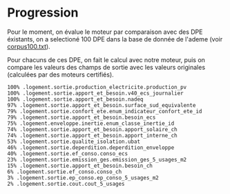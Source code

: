 # Progression

Pour le moment, on évalue le moteur par comparaison avec des DPE éxistants, on a selectioné 100 DPE dans la base de donnée de l'ademe (voir [corpus100.txt](./corpus100.txt)).

Pour chacuns de ces DPE, on fait le calcul avec notre moteur, puis on compare les valeurs des champs de sortie avec les valeurs originales (calculées par des moteurs certifiés).

```
100% .logement.sortie.production_electricite.production_pv
100% .logement.sortie.apport_et_besoin.v40_ecs_journalier
100% .logement.sortie.apport_et_besoin.nadeq
97% .logement.sortie.apport_et_besoin.surface_sud_equivalente
79% .logement.sortie.confort_ete.enum_indicateur_confort_ete_id
79% .logement.sortie.apport_et_besoin.besoin_ecs
75% .logement.enveloppe.inertie.enum_classe_inertie_id
74% .logement.sortie.apport_et_besoin.apport_solaire_ch
74% .logement.sortie.apport_et_besoin.apport_interne_ch
53% .logement.sortie.qualite_isolation.ubat
46% .logement.sortie.deperdition.deperdition_enveloppe
40% .logement.sortie.ef_conso.conso_ecs
23% .logement.sortie.emission_ges.emission_ges_5_usages_m2
15% .logement.sortie.apport_et_besoin.besoin_ch
6% .logement.sortie.ef_conso.conso_ch
3% .logement.sortie.ep_conso.ep_conso_5_usages_m2
2% .logement.sortie.cout.cout_5_usages
```
